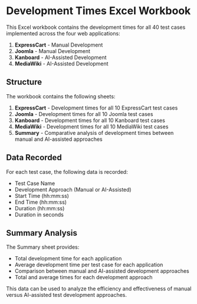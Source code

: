 # Development Times Excel Workbook

This Excel workbook contains the development times for all 40 test cases implemented across the four web applications:

1. **ExpressCart** - Manual Development
2. **Joomla** - Manual Development
3. **Kanboard** - AI-Assisted Development
4. **MediaWiki** - AI-Assisted Development

## Structure

The workbook contains the following sheets:

1. **ExpressCart** - Development times for all 10 ExpressCart test cases
2. **Joomla** - Development times for all 10 Joomla test cases
3. **Kanboard** - Development times for all 10 Kanboard test cases
4. **MediaWiki** - Development times for all 10 MediaWiki test cases
5. **Summary** - Comparative analysis of development times between manual and AI-assisted approaches

## Data Recorded

For each test case, the following data is recorded:

- Test Case Name
- Development Approach (Manual or AI-Assisted)
- Start Time (hh:mm:ss)
- End Time (hh:mm:ss)
- Duration (hh:mm:ss)
- Duration in seconds

## Summary Analysis

The Summary sheet provides:

- Total development time for each application
- Average development time per test case for each application
- Comparison between manual and AI-assisted development approaches
- Total and average times for each development approach

This data can be used to analyze the efficiency and effectiveness of manual versus AI-assisted test development approaches.
